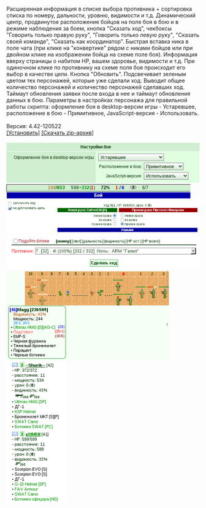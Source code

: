 Расширенная информация в списке выбора противника + сортировка списка по номеру, дальности, уровню, видимости и т.д. Динамический центр, продвинутое расположение бойцов на поле боя в бою и в режиме наблюдения за боем, кнопка "Сказать ход", чекбоксы "Говорить только правую руку", "Говорить только левую руку", "Сказать своей команде", "Сказать как координатор". Быстрая вставка ника в поле чата (при клике на "конвертике" рядом с никами бойцов или при двойном клике на изображении бойца на схеме поле боя). Информация вверху страницы о набитом HP, вашем здоровье, видимости и т.д. При одиночном клике по противнику на схеме поля боя происходит его выбор в качестве цели. Кнопка "Обновить". Подсвечивает зеленым цветом тех персонажей, которые уже сделали ход. Выводит общее количество персонажей и количество персонажей сделавших ход. Таймаут обновления заявки после входа в нее и таймаут обновления данных в бою. Параметры в настройках персонажа для правильной работы скрипта: оформление боя в desktop-версии игры - Устаревшее, расположение в бою - Примитивное, JavaScript-версия - Использовать.
<br>
<br>
Версия: 4.42-120522
<br>
[[Установить]](https://raw.githubusercontent.com/MyRequiem/comfortablePlayingInGW/master/separatedScripts/AdvBattleAll/advBattleAll.user.js) [[Скачать zip-архив]](https://raw.githubusercontent.com/MyRequiem/comfortablePlayingInGW/master/separatedScripts/AdvBattleAll/advBattleAll.user.js.zip)
<br>
<br>
![AdvBattleAll](https://raw.githubusercontent.com/MyRequiem/comfortablePlayingInGW/master/imgs/AdvBattleAll/screen1.png)
<br>
![AdvBattleAll](https://raw.githubusercontent.com/MyRequiem/comfortablePlayingInGW/master/imgs/AdvBattleAll/screen2.png)
<br>
![AdvBattleAll](https://raw.githubusercontent.com/MyRequiem/comfortablePlayingInGW/master/imgs/AdvBattleAll/screen3.png)
<br>
![AdvBattleAll](https://raw.githubusercontent.com/MyRequiem/comfortablePlayingInGW/master/imgs/AdvBattleAll/screen4.png)
<br>
![AdvBattleAll](https://raw.githubusercontent.com/MyRequiem/comfortablePlayingInGW/master/imgs/AdvBattleAll/screen5.png)
<br>
![AdvBattleAll](https://raw.githubusercontent.com/MyRequiem/comfortablePlayingInGW/master/imgs/AdvBattleAll/screen6.png)
<br>
